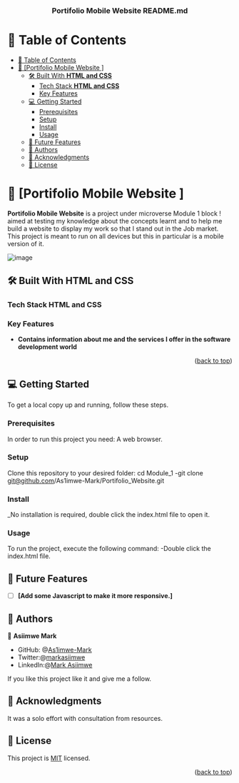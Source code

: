 <a name="readme-top"></a>


<div align="center">
  

  <h3><b>Portifolio Mobile Website README.md</b></h3>

</div>

# 📗 Table of Contents

- [📗 Table of Contents](#-table-of-contents)
- [📖 \[Portifolio Mobile Website \] ](#-portifolio-mobile-website--)
  - [🛠 Built With **HTML and CSS**](#-built-with-html-and-css)
    - [Tech Stack **HTML and CSS**](#tech-stack-html-and-css)
    - [Key Features ](#key-features-)
  - [💻 Getting Started ](#-getting-started-)
    - [Prerequisites](#prerequisites)
    - [Setup](#setup)
    - [Install](#install)
    - [Usage](#usage)
  - [🔭 Future Features ](#-future-features-)
  - [👥 Authors ](#-authors-)
  - [🙏 Acknowledgments ](#-acknowledgments-)
  - [📝 License ](#-license-)


# 📖 [Portifolio Mobile Website ] <a name="about-project"></a>
**Portifolio Mobile Website** is a project under microverse Module 1 block ! aimed at testing my knowledge about the concepts learnt and to help me build a website to display my work so that I stand out in the Job market.
This project is meant to run on all devices but this in particular is a mobile version of it.

![image](https://github.com/As1imwe-Mark/Portifolio_toolbar_and_headline_section/assets/100065970/80b2bb40-54c8-4ebb-9ae9-7c30991bc7d9)

## 🛠 Built With **HTML and CSS**

### Tech Stack **HTML and CSS**
### Key Features <a name="key-features"></a>
- **Contains information about me and the services I offer in the software development world**

<p align="right">(<a href="#readme-top">back to top</a>)</p>

## 💻 Getting Started <a name="getting-started"></a>

To get a local copy up and running, follow these steps.

### Prerequisites

In order to run this project you need: A web browser.
### Setup

Clone this repository to your desired folder:
cd Module_1 
-git clone git@github.com/As1imwe-Mark/Portifolio_Website.git

### Install

_No installation is required, double click the index.html file to open it.

### Usage

To run the project, execute the following command:
-Double click the index.html file.

## 🔭 Future Features <a name="future-features"></a>

- [ ] **[Add some Javascript to make it more responsive.]**

## 👥 Authors <a name="authors"></a>

👤 **Asiimwe Mark**

- GitHub: @[As1imwe-Mark](https://github.com/As1imwe-Mark)
- Twitter:@[markasiimwe](https://twitter.com/MarkAsiimwe?t=fPfXM4CV3OU6gKMNB1RGDA&s=09)
- LinkedIn:@[Mark Asiimwe](https://www.linkedin.com/in/mark-asiimwe-0ab0611ab)

If you like this project like it and give me a follow.


## 🙏 Acknowledgments <a name="acknowledgements"></a>

It was a solo effort with consultation from resources.



## 📝 License <a name="license"></a>

This project is [MIT](./LICENSE) licensed.


<p align="right">(<a href="#readme-top">back to top</a>)</p>
